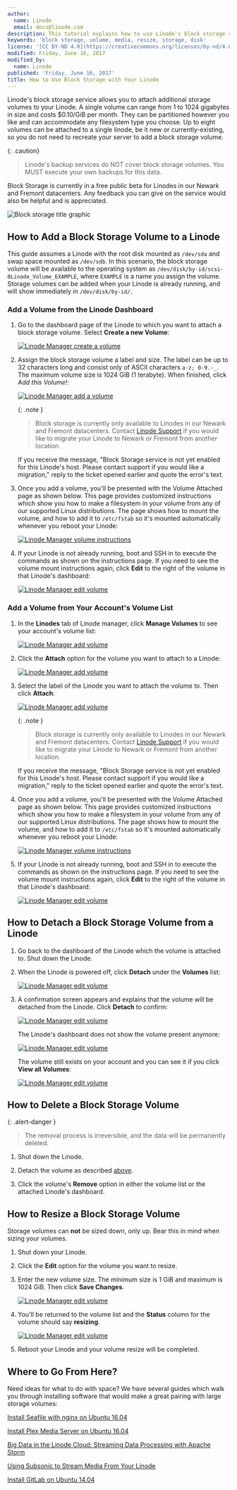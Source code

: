 ```yaml
---
author:
  name: Linode
  email: docs@linode.com
description: This tutorial explains how to use Linode's block storage service.
keywords: 'block storage, volume, media, resize, storage, disk'
license: '[CC BY-ND 4.0](https://creativecommons.org/licenses/by-nd/4.0)'
modified: Friday, June 16, 2017
modified_by:
  name: Linode
published: 'Friday, June 16, 2017'
title: How to Use Block Storage with Your Linode
---
```


Linode's block storage service allows you to attach additional storage volumes to your Linode. A single volume can range from 1 to 1024 gigabytes in size and costs $0.10/GiB per month. They can be partitioned however you like and can accommodate any filesystem type you choose. Up to eight volumes can be attached to a single linode, be it new or currently-existing, so you do not need to recreate your server to add a block storage volume.


{: .caution}
>
>Linode's backup services do NOT cover block storage volumes.
>You MUST execute your own backups for this data.

Block Storage is currently in a free public beta for Linodes in our Newark and Fremont datacenters. Any feedback you can give on the service would also be helpful and is appreciated.

![Block storage title graphic](/docs/assets/block-storage-title-graphic.png)

## How to Add a Block Storage Volume to a Linode

This guide assumes a Linode with the root disk mounted as `/dev/sda` and swap space mounted as `/dev/sdb`. In this scenario, the block storage volume will be available to the operating system as `/dev/disk/by-id/scsi-0Linode_Volume_EXAMPLE`, where `EXAMPLE` is a name you assign the volume. Storage volumes can be added when your Linode is already running, and will show immediately in `/dev/disk/by-id/`.

### Add a Volume from the Linode Dashboard

1.  Go to the dashboard page of the Linode to which you want to attach a block storage volume. Select **Create a new Volume**:

    [![Linode Manager create a volume](/docs/assets/bs-manager-create-new-volume-small.png)](/docs/assets/bs-manager-create-new-volume.png)

2.  Assign the block storage volume a label and size. The label can be up to 32 characters long and consist only of ASCII characters `a-z; 0-9.-_`. The maximum volume size is 1024 GiB (1 terabyte). When finished, click *Add this Volume!*:

    [![Linode Manager add a volume](/docs/assets/bs-add-a-volume.png)](/docs/assets/bs-add-a-volume.png)

    {: .note }
    >
    > Block storage is currently only available to Linodes in our Newark and Fremont datacenters. Contact [Linode Support](https://manager.linode.com/support/ticket/new?summary=Block%20Storage%20Beta) if you would like to migrate your Linode to Newark or Fremont from another location.

     If you receive the message, "Block Storage service is not yet enabled for this Linode's host. Please contact support if you would like a migration," reply to the ticket opened earlier and quote the error's text.

3.  Once you add a volume, you'll be presented with the Volume Attached page as shown below. This page provides customized instructions which show you how to make a filesystem in your volume from any of our supported Linux distributions. The page shows how to mount the volume, and how to add it to `/etc/fstab` so it's mounted automatically whenever you reboot your Linode:

    [![Linode Manager volume instructions](/docs/assets/bs-volume-instructions-small.png)](/docs/assets/bs-volume-instructions.png)

4.  If your Linode is not already running, boot and SSH in to execute the commands as shown on the instructions page. If you need to see the volume mount instructions again, click **Edit** to the right of the volume in that Linode's dashboard:

    [![Linode Manager edit volume](/docs/assets/bs-edit-small.png)](/docs/assets/bs-edit.png)

### Add a Volume from Your Account's Volume List

1.  In the **Linodes** tab of Linode manager, click **Manage Volumes** to see your account's volume list:

    [![Linode Manager add volume](/docs/assets/bs-manage-volumes-small.png)](/docs/assets/bs-manage-volumes.png)

2.  Click the **Attach** option for the volume you want to attach to a Linode:

    [![Linode Manager add volume](/docs/assets/bs-volume-list-small.png)](/docs/assets/bs-volume-list.png)

3.  Select the label of the Linode you want to attach the volume to. Then click **Attach**:

    [![Linode Manager add volume](/docs/assets/bs-volume-attach-small.png)](/docs/assets/bs-volume-attach.png)

    {: .note }
     >
     > Block storage is currently only available to Linodes in our Newark and Fremont datacenters. Contact [Linode Support](https://manager.linode.com/support/ticket/new?summary=Block%20Storage%20Beta) if you would like to migrate your Linode to Newark or Fremont from another location.

     If you receive the message, "Block Storage service is not yet enabled for this Linode's host. Please contact support if you would like a migration," reply to the ticket opened earlier and quote the error's text.

4.  Once you add a volume, you'll be presented with the Volume Attached page as shown below. This page provides customized instructions which show you how to make a filesystem in your volume from any of our supported Linux distributions. The page shows how to mount the volume, and how to add it to `/etc/fstab` so it's mounted automatically whenever you reboot your Linode:

    [![Linode Manager volume instructions](/docs/assets/bs-volume-instructions-small.png)](/docs/assets/bs-volume-instructions.png)

5.  If your Linode is not already running, boot and SSH in to execute the commands as shown on the instructions page. If you need to see the volume mount instructions again, click **Edit** to the right of the volume in that Linode's dashboard:

    [![Linode Manager edit volume](/docs/assets/bs-edit-small.png)](/docs/assets/bs-edit.png)

## How to Detach a Block Storage Volume from a Linode

1.  Go back to the dashboard of the Linode which the volume is attached to. Shut down the Linode.

2.  When the Linode is powered off, click **Detach** under the **Volumes** list:

    [![Linode Manager edit volume](/docs/assets/bs-detach-small.png)](/docs/assets/bs-detach.png)

3.  A confirmation screen appears and explains that the volume will be detached from the Linode. Click **Detach** to confirm:

    [![Linode Manager edit volume](/docs/assets/bs-detach-confirm-small.png)](/docs/assets/bs-detach-confirm.png)

    The Linode's dashboard does not show the volume present anymore:

    [![Linode Manager edit volume](/docs/assets/bs-detached-small.png)](/docs/assets/bs-detached.png)

    The volume still exists on your account and you can see it if you click **View all Volumes**:

    [![Linode Manager edit volume](/docs/assets/bs-volume-list-small.png)](/docs/assets/bs-volume-list.png)

## How to Delete a Block Storage Volume

{: .alert-danger }
>
> The removal process is irreversible, and the data will be permanently deleted.

1.  Shut down the Linode.

2.  Detach the volume as described [above](#how-to-detach-a-block-storage-volume-from-a-linode).

3.  Click the volume's **Remove** option in either the volume list or the attached Linode's dashboard.

## How to Resize a Block Storage Volume

Storage volumes can **not** be sized down, only up. Bear this in mind when sizing your volumes.

1.  Shut down your Linode.

2.  Click the **Edit** option for the volume you want to resize.

3.  Enter the new volume size. The minimum size is 1 GiB and maximum is 1024 GiB. Then click **Save Changes**.

      [![Linode Manager edit volume](/docs/assets/bs-resize-volume-small.png)](/docs/assets/bs-resize-volume.png)

4.  You'll be returned to the volume list and the **Status** column for the volume should say **resizing**.

      [![Linode Manager edit volume](/docs/assets/bs-volume-resizing-small.png)](/docs/assets/bs-volume-resizing.png)

5.  Reboot your Linode and your volume resize will be completed.

## Where to Go From Here?

Need ideas for what to do with space? We have several guides which walk you through installing software that would make a great pairing with large storage volumes:

[Install Seafile with nginx on Ubuntu 16.04](/docs/applications/cloud-storage/install-seafile-with-nginx-on-ubuntu-1604)

[Install Plex Media Server on Ubuntu 16.04](/docs/applications/media-servers/install-plex-media-server-on-ubuntu-16-04)

[Big Data in the Linode Cloud: Streaming Data Processing with Apache Storm](/docs/applications/big-data/big-data-in-the-linode-cloud-streaming-data-processing-with-apache-storm)

[Using Subsonic to Stream Media From Your Linode](/docs/applications/media-servers/subsonic)

[Install GitLab on Ubuntu 14.04](/docs/development/version-control/install-gitlab-on-ubuntu-14-04-trusty-tahr)
